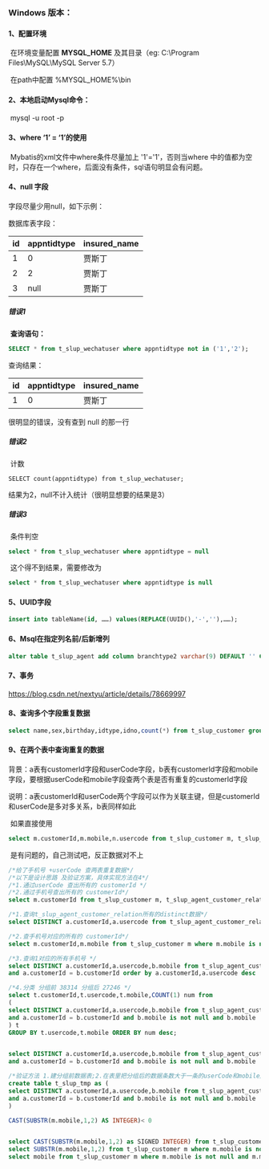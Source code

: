 ### Windows 版本：

#### 1、配置环境

​	在环境变量配置 **MYSQL_HOME** 及其目录（eg: C:\Program Files\MySQL\MySQL Server 5.7）

​	在path中配置 %MYSQL_HOME%\bin

#### 2、本地启动Mysql命令：

​	mysql -u root -p

#### 3、where ‘1’ = ‘1’的使用

​	Mybatis的xml文件中where条件尽量加上 '1'='1'，否则当where <if></if>中的值都为空时，只存在一个where，后面没有条件，sql语句明显会有问题。

#### 4、null 字段

字段尽量少用null，如下示例：

数据库表字段：

| id   | appntidtype | insured_name |
| ---- | ----------- | ------------ |
| 1    | 0           | 贾斯丁       |
| 2    | 2           | 贾斯丁       |
| 3    | null        | 贾斯丁       |

##### 错误1

​	**查询语句：**

~~~sql
SELECT * from t_slup_wechatuser where appntidtype not in ('1','2');
~~~

查询结果：

| id   | appntidtype | insured_name |
| ---- | ----------- | ------------ |
| 1    | 0           | 贾斯丁       |

很明显的错误，没有查到 null 的那一行

##### 错误2

​	计数

~~~
SELECT count(appntidtype) from t_slup_wechatuser;
~~~

结果为2，null不计入统计（很明显想要的结果是3）

##### 错误3

​	条件判空

~~~sql
select * from t_slup_wechatuser where appntidtype = null
~~~

​	这个得不到结果，需要修改为

~~~sql
select * from t_slup_wechatuser where appntidtype is null
~~~

#### 5、UUID字段

```sql
insert into tableName(id, ……) values(REPLACE(UUID(),'-',''),……);
```

#### 6、Msql在指定列名前/后新增列

~~~sql
alter table t_slup_agent add column branchtype2 varchar(9) DEFAULT '' COMMENT '代理人所属子渠道:03:中心城市人' after branchtype;	
~~~

#### 7、事务

https://blog.csdn.net/nextyu/article/details/78669997

#### 8、查询多个字段重复数据

~~~sql
select name,sex,birthday,idtype,idno,count(*) from t_slup_customer group by name,sex,birthday,idtype,idno having count(*) > 1
~~~

#### 9、在两个表中查询重复的数据

​	背景：a表有customerId字段和userCode字段，b表有customerId字段和mobile字段，要根据userCode和mobile字段查两个表是否有重复的customerId字段

​	说明：a表customerId和userCode两个字段可以作为关联主键，但是customerId和userCode是多对多关系，b表同样如此

​	如果直接使用

~~~sql
select m.customerId,m.mobile,n.usercode from t_slup_customer m, t_slup_agent_customer_relation n where m.customerId = n.customerId 
~~~

​	是有问题的，自己测试吧，反正数据对不上

~~~sql
/*给了手机号 +userCode 查两表重复数据*/
/*以下是设计思路 及验证方案，具体实现方法在4*/
/*1.通过userCode 查出所有的 customerId */
/*2.通过手机号查出所有的 customerId*/
select m.customerId from t_slup_customer m, t_slup_agent_customer_relation n where m.mobile = ? and n.usercode = ?

/*1.查询t_slup_agent_customer_relation所有的distinct数据*/
select DISTINCT a.customerId,a.usercode from t_slup_agent_customer_relation a where a.customerId is not null and a.usercode is not null and  a.customerId!= '' and a.usercode!= '' order by a.customerId,a.usercode desc

/*2.查手机号对应的所有的 customerId*/
select m.customerId,m.mobile from t_slup_customer m where m.mobile is not null and m.mobile != '' and LENGTH(m.mobile) > 5 and m.mobile not like '+%' and m.mobile not like '*%';

/*3.查询1对应的所有手机号 */
select DISTINCT a.customerId,a.usercode,b.mobile from t_slup_agent_customer_relation a, t_slup_customer b where a.customerId is not null and a.usercode is not null and  a.customerId!= '' and a.usercode!= '' 
and a.customerId = b.customerId order by a.customerId,a.usercode desc

/*4.分类 分组前 38314 分组后 27246 */ 
select t.customerId,t.usercode,t.mobile,COUNT(1) num from 
(
select DISTINCT a.customerId,a.usercode,b.mobile from t_slup_agent_customer_relation a, t_slup_customer b where a.customerId is not null and a.usercode is not null and  a.customerId!= '' and a.usercode!= '' 
and a.customerId = b.customerId and b.mobile is not null and b.mobile != '' order by a.usercode,a.customerId asc 
) t
GROUP BY t.usercode,t.mobile ORDER BY num desc;


select DISTINCT a.customerId,a.usercode,b.mobile from t_slup_agent_customer_relation a, t_slup_customer b where a.customerId is not null and a.usercode is not null and  a.customerId!= '' and a.usercode!= '' 
and a.customerId = b.customerId and b.mobile is not null and b.mobile != '' order by a.usercode,a.customerId asc ;

/*验证方法 1.建分组前数据表;2.在表里把分组后的数据条数大于一条的userCode和mobile放在临时表查看*/
create table t_slup_tmp as (
select DISTINCT a.customerId,a.usercode,b.mobile from t_slup_agent_customer_relation a, t_slup_customer b where a.customerId is not null and a.usercode is not null and  a.customerId!= '' and a.usercode!= '' 
and a.customerId = b.customerId and b.mobile is not null and b.mobile != '' order by a.usercode,a.customerId asc ;
)

CAST(SUBSTR(m.mobile,1,2) AS INTEGER)< 0


select CAST(SUBSTR(m.mobile,1,2) as SIGNED INTEGER) from t_slup_customer m where m.mobile is not null and m.mobile != '';
select SUBSTR(m.mobile,1,2) from t_slup_customer m where m.mobile is not null and m.mobile != '';
select mobile from t_slup_customer m where m.mobile is not null and m.mobile != '' and m.mobile not like '+%' and m.mobile not like '*%';
~~~

